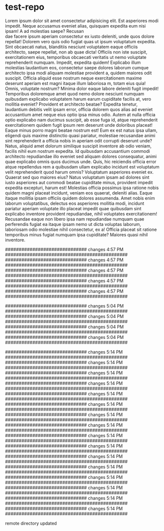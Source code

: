 # test-repo
Lorem ipsum dolor sit amet consectetur adipisicing elit. Est asperiores modi impedit. Neque accusamus eveniet alias, quisquam expedita eum nisi ipsam! A ad molestias saepe? Recusan                 
dae facere ipsum aperiam consectetur ex iusto deleniti, unde quos dolore repellat! Dolorem vero quis odio fugiat quas ut ipsum voluptatum expedita. Sint obcaecati natus, blanditiis nesciunt voluptatem eaque officiis architecto, saepe repellat, non ab quae dicta! Officiis non iste suscipit, exercitationem eius, temporibus obcaecati veritatis ut nemo voluptate reprehenderit numquam. Impedit, expedita quidem! Explicabo illum molestias laudantium eos, consectetur saepe dolores laborum cumque architecto ipsa modi aliquam molestiae provident a, quidem maiores odit suscipit. Officia aliquid esse nostrum neque exercitationem maxime deserunt aperiam est magni itaque illum laboriosa  m, totam eius quia! Omnis, voluptate nostrum? Minima dolor eaque labore deleniti fugit impedit! Temporibus doloremque amet quod nemo dolore nesciunt numquam quibusdam explicabo voluptatem harum earum cupiditate facilis at, vero mollitia eveniet? Provident et architecto beatae? Expedita tenetur, laudantium debitis velit ipsam error, officia dolorem quos alias ad eveniet accusantium amet neque eius optio ipsa minus odio. Autem at nulla officia optio explicabo nam ducimus suscipit, ab esse fuga id, atque reprehenderit exercitationem quidem fugit ipsum rem deserunt unde doloribus placeat! Eaque minus porro magni beatae nostrum est! Eum ex est natus ipsa ullam, eligendi quis maxime distinctio quasi pariatur, molestiae recusandae animi sint reprehenderit a officia nobis in aperiam odit corrupti deserunt unde? Natus, aliquid amet dolorum similique suscipit inventore ab odio veniam, facilis nihil eum nostrum expedita. Id quibusdam accusantium commodi architecto repudiandae illo eveniet sed aliquam dolores consequatur, animi quae explicabo omnis quos ducimus unde. Quis, hic reiciendis officia error atque repellendus rem a quibusdam ullam explicabo incidunt est voluptatum velit reprehenderit quod harum omnis? Voluptatum asperiores eveniet ex. Quaerat sed quo maiores eius? Natus voluptatum ipsam ad dolores sint iusto asperiores aut commodi beatae cupiditate minus, provident impedit expedita excepturi, harum est! Molestias officia possimus ipsa ratione nobis quidem magni placeat incidunt, veniam eos quaerat, deleniti alias. Eaque itaque mollitia ipsam officiis quidem dolores assumenda. Amet nobis enim laborum voluptatibus, delectus eos asperiores mollitia modi, incidunt pariatur aperiam voluptate illo placeat impedit quae quibusdam sint explicabo inventore provident repudiandae, nihil voluptates exercitationem! Recusandae eaque non libero ipsa nam repudiandae numquam quae perferendis fugiat ea itaque ipsam nemo ut dicta voluptas laborum, laboriosam odio molestiae nihil consectetur, ex a! Officia placeat sit ratione temporibus minus fugiat numquam ipsa cupiditate? Maiores quasi nihil inventore.







##############################  changes 4:57 PM ############################################# 
##############################  changes 4:57 PM ############################################# 
##############################  changes 4:57 PM ############################################# 
##############################  changes 4:57 PM ############################################# 
##############################  changes 4:57 PM ############################################# 


##############################  changes 5:04 PM ############################################# 
##############################  changes 5:04 PM ############################################# 
##############################  changes 5:04 PM ############################################# 
##############################  changes 5:04 PM ############################################# 


##############################  changes 5:14 PM ############################################# 
##############################  changes 5:14 PM ############################################# 
##############################  changes 5:14 PM ############################################# 
##############################  changes 5:14 PM ############################################# 
##############################  changes 5:14 PM ############################################# 
##############################  changes 5:14 PM ############################################# 
##############################  changes 5:14 PM ############################################# 
##############################  changes 5:14 PM ############################################# 
##############################  changes 5:14 PM ############################################# 
##############################  changes 5:14 PM ############################################# 
##############################  changes 5:14 PM ############################################# 
##############################  changes 5:14 PM ############################################# 
##############################  changes 5:14 PM ############################################# 
##############################  changes 5:14 PM ############################################# 
##############################  changes 5:14 PM ############################################# 
##############################  changes 5:14 PM ############################################# 


remote directory updated 
